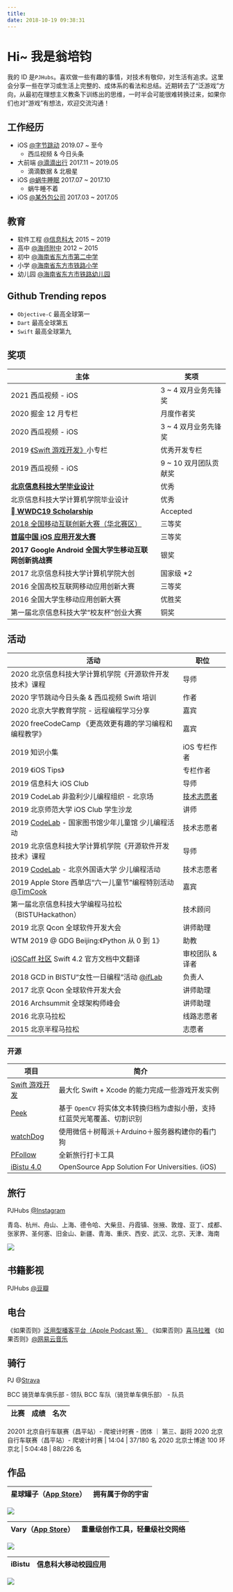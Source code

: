 ```yaml
---
title: 
date: 2018-10-19 09:38:31
---
```


# Hi~ 我是翁培钧
我的 ID 是`PJHubs`。喜欢做一些有趣的事情，对技术有敬仰，对生活有追求。这里会分享一些在学习或生活上完整的、成体系的看法和总结。近期转去了“泛游戏”方向，从最初在理想主义教条下训练出的思维，一时半会可能很难转换过来，如果你们也对“游戏”有想法，欢迎交流沟通！

## 工作经历
* iOS [@字节跳动](https://bytedance.com/zh)  2019.07 ~ 至今
    - 西瓜视频 & 今日头条 
* 大前端 [@滴滴出行](https://www.didiglobal.com)  2017.11 ~ 2019.05
    - 滴滴数据 & 北极星
* iOS [@蜗牛睡眠](http://www.seblong.com)  2017.07 ~ 2017.10
    - 蜗牛睡不着
* iOS [@某外包公司]()  2017.03 ~ 2017.05

## 教育
* 软件工程 [@信息科大](http://www.bistu.edu.cn) 2015 ~ 2019
* 高中 [@海师附中](http://www.hsfzedu.cn) 2012 ~ 2015
* 初中 [@海南省东方市第二中学]()
* 小学 [@海南省东方市铁路小学]()
* 幼儿园 [@海南省东方市铁路幼儿园]()

## Github Trending repos
* `Objective-C` 最高全球第一
* `Dart` 最高全球第五
* `Swift` 最高全球第九

## 奖项
主体 | 奖项
--- | ---
2021 西瓜视频 - iOS | 3 ~ 4 双月业务先锋奖
2020 掘金 12 月专栏 | 月度作者奖
2020 西瓜视频 - iOS | 3 ~ 4 双月业务先锋奖
2019 [《Swift 游戏开发》](https://xiaozhuanlan.com/pjhubs-swift-game)小专栏 | 优秀开发专栏
2019 西瓜视频 - iOS | 9 ~ 10 双月团队贡献奖
[**北京信息科技大学毕业设计**](https://github.com/windstormeye/PIGPEN-Docs) | 优秀
北京信息科技大学计算机学院毕业设计 | 优秀
[** WWDC19 Scholarship**](https://github.com/windstormeye/WWDC19_brocadeOfLiNationality) | Accepted
[2018 全国移动互联创新大赛（华北赛区）](https://github.com/windstormeye/Peek) | 三等奖
[**首届中国 iOS 应用开发大赛**](https://github.com/windstormeye/CampusPlus) | 三等奖
**2017 Google Android 全国大学生移动互联网创新挑战赛** | 银奖
2017 北京信息科技大学计算机学院大创 | 国家级 *2
2016 全国高校互联网移动应用创新大赛 | 三等奖
2016 全国大学生移动应用创新大赛 | 优胜奖
第一届北京信息科技大学“校友杯”创业大赛 | 铜奖

## 活动
活动 | 职位
--- | ---
2020 北京信息科技大学计算机学院《开源软件开发技术》课程 | 导师
2020 字节跳动今日头条 & 西瓜视频 Swift 培训 | 作者
2020 北京大学教育学院 - 远程编程学习分享 | 嘉宾
2020 freeCodeCamp 《更高效更有趣的学习编程和编程教学》| 嘉宾
2019 知识小集 | iOS 专栏作者
2019 《iOS Tips》 | 专栏作者
2019 信息科大 iOS Club | 导师
2019 CodeLab 非盈利少儿编程组织 - 北京场  | [技术志愿者](https://www.codelab.club)
2019 北京师范大学 iOS Club 学生沙龙 | 讲师
2019 [CodeLab](https://www.codelab.club) - 国家图书馆少年儿童馆 少儿编程活动 | 技术志愿者
2019 北京信息科技大学计算机学院《开源软件开发技术》课程 | 导师
2019 [CodeLab](https://www.codelab.club) - 北京外国语大学 少儿编程活动 | 技术志愿者
2019 Apple Store 西单店“六一儿童节”编程特别活动 [@TimCook](https://m.weibo.cn/5524254784/4378269463566752) | 嘉宾
第一届北京信息科技大学编程马拉松（BISTUHackathon）| 技术顾问
2019 北京 Qcon 全球软件开发大会 | 讲师助理
WTM 2019 @ GDG Beijing:《Python 从 0 到 1》| 助教
[iOSCaff 社区](https://learnku.com/docs/the-swift-programming-language/4.2) Swift 4.2 官方文档中文翻译 | 审校团队 & 译者
2018 GCD in BISTU“女性一日编程”活动 [@ifLab](https://www.iflab.org/2018/11/04/iflab-cgc01/) | 负责人
2017 北京 Qcon 全球软件开发大会 | 讲师助理
2016 Archsummit 全球架构师峰会 | 讲师助理
2016 北京马拉松 | 线路志愿者
2015 北京半程马拉松 | 志愿者


### 开源
项目 | 简介
---- | ----
[Swift 游戏开发](https://github.com/windstormeye/SwiftGame) | 最大化 Swift + Xcode 的能力完成一些游戏开发实例
[Peek](https://github.com/windstormeye/Peek) | 基于 `OpenCV` 将实体文本转换归档为虚拟小册，支持红蓝荧光笔覆盖、切割识别
[watchDog](https://github.com/windstormeye/watchDog) | 使用微信＋树莓派＋Arduino＋服务器构建你的看门狗
[PFollow](https://github.com/windstormeye/PFollow) | 全新旅行打卡工具
[iBistu 4.0](https://github.com/ifLab/iCampus-iOS) | OpenSource App Solution For Universities. (iOS)


## 旅行
PJHubs [@Instagram](https://www.instagram.com/pjhubs/)

青岛、杭州、舟山、上海、德令哈、大柴旦、丹霞镇、张掖、敦煌、亚丁、成都、张家界、圣何塞、旧金山、新疆、青海、重庆、西安、武汉、北京、天津、海南

![](http://img.pjhubs.com/20210628091309.png)

## 书籍影视
PJHubs [@豆瓣](https://www.douban.com/people/142311182/)

## 电台
《如果否则》[泛用型播客平台（Apple Podcast 等）]()
《如果否则》[喜马拉雅](https://www.ximalaya.com/gerenchengzhang/41614854/)
《如果否则》[@网易云音乐](https://music.163.com/#/djradio?id=527553635)


## 骑行
PJ @[Strava](https://www.strava.com/athletes/51366484)

BCC 骑货单车俱乐部 - 领队
BCC 车队（骑货单车俱乐部） - 队员

比赛 | 成绩 | 名次
--- | --- | ---
20201 北京自行车联赛（昌平站）- 爬坡计时赛 - 团体 ｜ 第三、副将
2020 北京自行车联赛（昌平站）- 爬坡计时赛 | 14:04 | 37/180 名 
2020 北京士博途 100 环京北 | 5:04:48 | 88/226 名 

## 作品

星球罐子（[App Store](https://apps.apple.com/cn/app/%E6%98%9F%E7%90%83%E7%BD%90%E5%AD%90/id1502901744)）| 拥有属于你的宇宙
--- | --- 

![](http://img.pjhubs.com/截屏2020-03-18下午3.57.43.png)


Vary（[App Store](https://apps.apple.com/cn/app/vary/id1190496148)） | 重量级创作工具，轻量级社交网络
--- | --- 

![](https://blogfile.dandyweng.com/2017/02/wall-of-cards-1920x1080-copyright.jpg)


iBistu | 信息科大移动校园应用 
--- | --- 

![](https://i.loli.net/2019/07/08/5d23671e6c97789922.png)